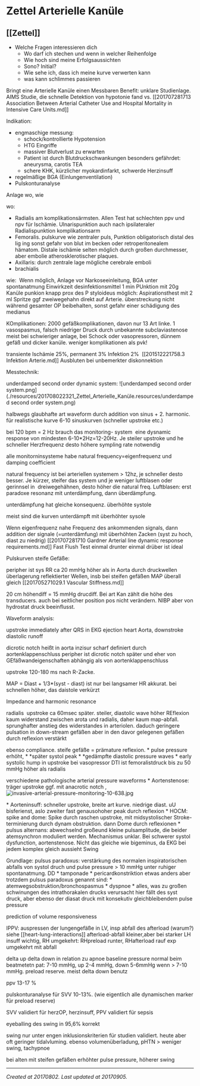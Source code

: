 # Zettel Arterielle Kanüle
 [[Zettel]]
---



*   Welche Fragen interessieren dich
    *   Wo darf ich stechen und wenn in welcher Reihenfolge
    *   Wie hoch sind meine Erfolgsaussichten
    *   Sono? Initial?
    *   Wie sehe ich, dass ich meine kurve verwerten kann
    *   was kann schlimmes passieren

Bringt eine Arterielle Kanüle einen Messbaren Benefit: unklare Studienlage. AIMS Studie, die schnelle Detektion von hypotonie fand vs. [[201707281713 Association Between Arterial Catheter Use and Hospital Mortality in Intensive Care Units.md]]

Indikation:

*   engmaschige messung:
    *   schock/kontrollierte Hypotension
    *   HTG Eingriffe
    *   massiver Blutverlust zu erwarten
    *   Patient ist durch Blutdruckschwankungen besonders gefährdet: aneurysma, carotis TEA
    *   schere KHK, kürzlicher myokardinfarkt, schwerde Herzinsuff
*   regelmäßige BGA (Einlungenventilation)
*   Pulskonturanalyse

Anlage wo, wie

wo: 

*   Radialis am komplikationsärmsten. Allen Test hat schlechten ppv und npv für Ischämie. Ulnarispunktion auch nach ipsilateraler Radialispunktion komplikationsarm
*   Femoralis. pulskurve wie zentraler puls, Punktion obligatorisch distal des lig ing sonst gefahr von blut im becken oder retroperitonealem hämatom. Distale ischämie selten möglich durch großen durchmesser, aber embolie atherosklerotischer plaques.
*   Axillaris: durch zentrale lage mögliche cerebrale emboli
*   brachialis

wie: 
Wenn möglich, Anlage vor Narkoseeinleitung, BGA unter spontanatmung
Einwirkzeit desinfektionsmittel 1 min
PUnktion mit 20g Kanüle
punkion knapp prox des P styloideus
möglich: Aspirationsthest mit 2 ml Spritze ggf zweiwegehahn direkt auf Arterie.
überstreckung nicht während gesamter OP beibehalten, sonst gefahr einer schädigung des medianus

KOmplikationen:
2000 gefäßkomplikationen, davon nur 13 Art linke.
1 vasospasmus,
falsch niedriger Druck durch unbekannte subclaviastenose
meist bei schwieriger anlage, bei Schock oder vasopressoren, dünnem gefäß und dicker kanüle.
weniger komplikationen als pvk!

transiente Ischämie 25%, permanent 3%
Infektion 2%  [[201512221758.3 Infektion Arterie.md]]
Ausbluten bei unbemerkter diskonnektion

Messtechnik:

underdamped second order dynamic system:
![underdamped second order system.png](./resources/201708022321_Zettel_Arterielle_Kanüle.resources/underdamped second order system.png)

halbwegs glaubhafte art waveform durch addition von sinus + 2. harmonic. für realistische kurve 6-10 sinuskurven (schneller upstroke etc.)

bei 120 bpm = 2 Hz brauch das monitoring- system  eine dysnamic response von mindesten 6-10\*2Hz=12-20Hz. Je steiler upstroke und he schneller Herzfrequenz desto höhere sympling rate notwendig

alle monitorninsysteme habe natural frequency=eigenfrequenz und damping coefficient

natural frequency ist bei arteriellen systemem > 12hz, je schneller desto besser. Je kürzer, steifer das system und je weniger luftblasen oder gerinnsel in  dreiwegehähnen, desto höher die natural freq. Luftblasen: erst paradoxe resonanz mit unterdämpfung, dann überdämpfung.

unterdämpfung hat gleiche konsequenz. überhöhte systole

meist sind die kurven unterdämpft mit überhöhter sysole

Wenn eigenfrequenz nahe Frequenz des ankommenden signals, dann addition der signale (=unterdämfung) mit überhöhten Zacken (syst zu hoch, diast zu niedrig) [[201707281710 Gardner Arterial line dynamic response requirements.md]]
Fast Flush Test einmal drunter einmal drüber ist ideal

Pulskurven
steife Gefäße:

peripher ist sys RR ca 20 mmHg höher als in Aorta durch druckwellen überlagerung reflektierter Wellen, insb bei steifen gefäßen MAP überall gleich [[201705271029.1 Vascular Stiffness.md]]

20 cm höhendiff = 15 mmHg drucdiff. Bei art Kan zählt die höhe des transducers. auch bei seitlicher position pos nicht verändern. NIBP aber von hydrostat druck beeinflusst.

Waveform analysis: 

upstroke immediately after QRS in EKG ejection heart Aorta, downstroke diastolic runoff

dicrotic notch heißt in aorta inzisur scharf definiert durch aortenklappenschluss
peripher ist dicrotic notch später und eher von GEfäßwandeigenschaften abhängig als von aortenklappenschluss

upstroke 120-180 ms nach R-Zacke.

MAP = Diast + 1/3\*(syst - diast) ist nur bei langsamer HR akkurat. bei schnellen höher, das daistole verkürzt

Impedance and harmonic resonance

radialis  upstroke ca 60msec später. steiler, diastolic wave höher
REflexion
kaum widerstand zwischen arota und radialis, daher kaum map-abfall. sprunghafter anstieg des widerstandes in arteriolen. daduch geringere   pulsation in down-stream gefäßen aber in den davor gelegenen gefäßen durch reflexion verstärkt

ebenso compliance. steife gefäße = prämature reflexion.
\* pulse pressure erhöht,
\* \*später systol peak
\* \*gedämpfte diastolic pressure waves
\* early systolic hump in upstroke
bei vasopressor DTI ist femoralistdruck bis zu 50 mmHg höher als radialis

verschiedene pathologische arterial pressure waveforms
\* Aortenstenose: träger upstroke ggf. mit anacrotic notch , ![invasive-arterial-pressure-monitoring-10-638.jpg](./resources/201708022321_Zettel_Arterielle_Kanüle.resources/invasive-arterial-pressure-monitoring-10-638.jpg)

\* Aorteninsuff: schneller upstroke, breite art kurve. niedrige diast. uU bisferienst, aslo zweiter fast genausohoher peak durch reflexion
\* HOCM: spike and dome: Spike durch raschen upstroke, mit midsystolischer Stroke-terminierung durch dynam obstruktion. dann Dome durch reflexionen
\* pulsus alternans: abwechselnd großeund kleine pulsamplitude, die beider atemsynchron moduliert werden. Mechanismus unklar. Bei schwerer systol dysfunction, aortenstenose. Nicht das gleiche wie bigeminus, da EKG bei jedem komplex gleich aussieht
Swing

Grundlage: pulsus paradoxus: verstärkung des normalen inspiratorischen abfalls von systol druch und pulse pressure > 10 mmHg unter ruhiger spontanatmung.
DD
\* tamponade
\* pericardkonstriktion
etwas anders aber trotzdem pulsus paradoxus genannt sind:
\* atemwegsobstruktion/bronchospasmus
\* dyspnoe
\* alles, was zu großen schwinungen des intrathorakalen drucks verursacht
hier fällt des syst druck, aber ebenso der diasat druck mit konsekutiv gleichbleibendem pulse pressure

prediction of volume responsiveness

IPPV: auspressen der lungengefäße in LV, insp abfall des afterload (warum?) siehe [[heart-lung-interactions]]
afterload-abfall kleiner,aber bei starker LH insuff wichtig, RH umgekehrt: RHpreload runter, RHafterload rauf
exp umgekehrt mit abfall

delta up delta down in relation zu apnoe baseline pressure
normal beim beatmetetn pat: 7-10 mmHg, up 2-4 mmHg, down 5-6mmHg
wenn > 7-10 mmHg. preload reserve. meist delta down benutz

ppv 13-17 %

pulskonturanalyse für SVV 10-13%. (wie eigentlich alle dynamischen marker für preload reserve)

SVV validiert für herzOP, herzinsuff, PPV validiert für sepsis

eyeballing des swing in 95,6% korrekt

swing nur unter engen inklusionskriterien für studien validiert. heute aber oft geringer tidalvluming. ebenso volumenüberladung, pHTN > weniger swing, tachypnoe

bei alten mit steifen gefäßen erhöhter pulse pressure, höherer swing

---

_Created at 20170802._
_Last updated at 20170905._



